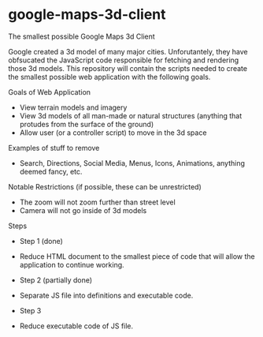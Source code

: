 # google-maps-3d-client
The smallest possible Google Maps 3d Client

Google created a 3d model of many major cities. Unforutantely, they have obfsucated the JavaScript code responsible for fetching and rendering those 3d models. This repository will contain the scripts needed to create the smallest possible web application with the following goals.

Goals of Web Application
 * View terrain models and imagery
 * View 3d models of all man-made or natural structures (anything that protudes from the surface of the ground)
 * Allow user (or a controller script) to move in the 3d space

Examples of stuff to remove
 * Search, Directions, Social Media, Menus, Icons, Animations, anything deemed fancy, etc.

Notable Restrictions (if possible, these can be unrestricted)
 * The zoom will not zoom further than street level
 * Camera will not go inside of 3d models

Steps
 * Step 1 (done)
  - Reduce HTML document to the smallest piece of code that will allow the application to continue working.
 * Step 2 (partially done)
  - Separate JS file into definitions and executable code.
 * Step 3
  - Reduce executable code of JS file.
